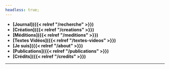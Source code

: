 ```yaml
---
headless: true;
---
```



<!--- **[Projets]({{< relref "/projects" >}})**-->
<!--- **[Créations]({{< relref "/creations" >}})*

- **[Blog]({{< relref "/blog" >}})***-->

- **[Journal]({{< relref "/recherche" >}})**
- **[Création]({{< relref "/creations" >}})**
- **[Méditions]({{< relref "/meditions" >}})**
- **[Textes Vidéos]({{< relref "/textes-videos" >}})**
- **[Je suis]({{< relref "/about" >}})**
- **[Publications]({{< relref "/publications" >}})**
- **[Crédits]({{< relref "/credits" >}})**

---